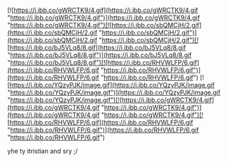 [![https://i.ibb.co/gWRCTK9/4.gif](https://i.ibb.co/gWRCTK9/4.gif "https://i.ibb.co/gWRCTK9/4.gif")](https://i.ibb.co/gWRCTK9/4.gif "https://i.ibb.co/gWRCTK9/4.gif")[![https://i.ibb.co/sbQMCjH/2.gif](https://i.ibb.co/sbQMCjH/2.gif "https://i.ibb.co/sbQMCjH/2.gif")](https://i.ibb.co/sbQMCjH/2.gif "https://i.ibb.co/sbQMCjH/2.gif")[![https://i.ibb.co/bJ5VLq8/8.gif](https://i.ibb.co/bJ5VLq8/8.gif "https://i.ibb.co/bJ5VLq8/8.gif")](https://i.ibb.co/bJ5VLq8/8.gif "https://i.ibb.co/bJ5VLq8/8.gif")[![https://i.ibb.co/RHVWLFP/6.gif](https://i.ibb.co/RHVWLFP/6.gif "https://i.ibb.co/RHVWLFP/6.gif")](https://i.ibb.co/RHVWLFP/6.gif "https://i.ibb.co/RHVWLFP/6.gif") [![https://i.ibb.co/YQzyPJK/image.gif](https://i.ibb.co/YQzyPJK/image.gif "https://i.ibb.co/YQzyPJK/image.gif")](https://i.ibb.co/YQzyPJK/image.gif "https://i.ibb.co/YQzyPJK/image.gif")[![https://i.ibb.co/gWRCTK9/4.gif](https://i.ibb.co/gWRCTK9/4.gif "https://i.ibb.co/gWRCTK9/4.gif")](https://i.ibb.co/gWRCTK9/4.gif "https://i.ibb.co/gWRCTK9/4.gif")[![https://i.ibb.co/RHVWLFP/6.gif](https://i.ibb.co/RHVWLFP/6.gif "https://i.ibb.co/RHVWLFP/6.gif")](https://i.ibb.co/RHVWLFP/6.gif "https://i.ibb.co/RHVWLFP/6.gif")


yhe ty itristian and sry ;/

